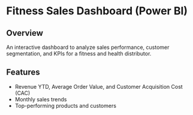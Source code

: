 # Fitness Sales Dashboard (Power BI)

## Overview
An interactive dashboard to analyze sales performance, customer segmentation, and KPIs 
for a fitness and health distributor.

## Features
- Revenue YTD, Average Order Value, and Customer Acquisition Cost (CAC)
- Monthly sales trends
- Top-performing products and customers
